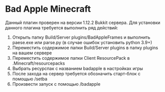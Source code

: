 # Bad Apple Minecraft
Данный плагин проверен на версии 1.12.2 Bukkit сервера.
Для установки данного плагина требуется выполнить ряд действий:
1. Открыть папку Build/Server plugins/BadAppleFrames и выполнить paese.exe или parse.py (в случае ошибок установить python 3.9+)
2. Переместить содержимое папки Build/Server plugins в папку plugins на вашем сервере
3. Переместить содержимое папки Client ResourcePack в .Minecraft/resourcepacks
4. Выбрать ресурспак с названием badapple в настройках игры
5. После захода на сервер требуется обозначить старт-блок с помощью /setba
6. Произвести запуск с помощью /badapple
